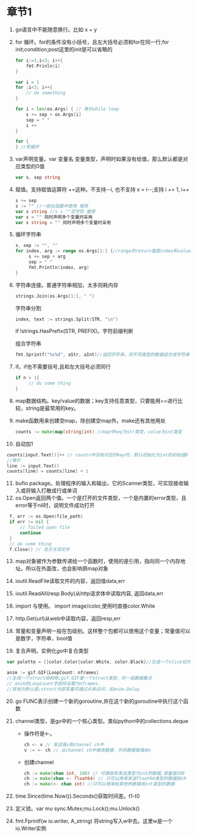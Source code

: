 # 章节1

1. go语言中不能随意换行。比如 x + y
2. for 循环。for的条件没有小括号，且左大括号必须和for在同一行;for init;condition;post这里的init是可以省略的
    ```go
    for i:=1;i<3; i++{
        fmt.Prinln(i)
    }
    
    var i = 1
    for ;i<3; i++{
        // do something
    }
   
    for i < len(os.Args) { // 等价while loop
        s += sep + os.Args[i]
        sep = " "
        i ++
    }
   
    for {
    } //死循环
    ```

3. var声明变量。var 变量名 变量类型，声明时如果没有给值，那么默认都是对应类型的0值
    ```go
    var s, sep string
    ```

4. 赋值。支持赋值运算符 +=这种。不支持--i, 也不支持 x = i--;支持 i += 1, i++
    ```go
    s += sep
    s := "" //一般在函数中使用 推荐
    var s string //s = ""空字符 推荐
    var s = "" 同时声明多个变量时采用
    var s string = "" 同时声明多个变量时采用
    ```

5. 循环字符串
   ```go
   s, sep := "", ""
   for index, arg := range os.Args[1:] {//range的return值是index和value，但index是从0开始，不受后面的影响
        s += sep + arg
        sep = " "
        fmt.Println(index, arg)
   }
   ```

6. 字符串连接。普通字符串相加，太多则耗内存
   ```go
   strings.Join(os.Args[1:], " ")
   ```

   字符串分割
   ```go
   index, text := strings.Split(STR, "\n")
   ```   

   if !strings.HasPrefix(STR, PREFIX)。字符前缀判断

   组合字符串
   ```go
   fmt.Sprintf("%s%d", aStr, aInt)//返回字符串。将不同类型的数据组合成字符串
   ```

7. if。if也不需要括号,且和左大括号必须同行
   ```go
   if n > 1{
        // do some thing
   }
   ```      

8. map数据结构。key/value的数据；key支持任意类型，只要能用==进行比较，string是最常用的key。
9. make函数用来创建空map，除创建空map外，make还有其他用处
   ```go
   counts := make(map[string]int) //map中key为str类型，value为int类型
   ```

10. 自动加1
   ```go
   counts[input.Text()]++ // counts中没有对应的key时，默认初始化为int的初始值0
   //等价
   line := input.Text()
   counts[line] = counts[line] + 1
   ```

11. bufio package。处理程序的输入和输出，它的Scanner类型，可实现接收输入或将输入打散成行或单词
12. os.Open返回两个值。一个是打开的文件类型，一个是内置的error类型，且error等于nil时，说明文件成功打开
   ```go
    f, err := os.Open(file_path)
    if err != nil {
        // failed open file
        continue
    }
    // do some thing
    f.Close() // 显示关闭文件
   ```

13. map对象被作为参数传递给一个函数时，使用的是引用，指向同一个内存地址。所以在外面改，也会影响原map对象
14. ioutil.ReadFile读取文件的内容，返回值data,err
15. ioutil.ReadAll(resp.Body)从http请求体中读取内容, 返回data,err

16. import 与使用。 import image/color,使用时直接color.White
17. http.Get(url)从web中读取内容，返回resp,err
18. 常量和变量声明一般在包级别。这样整个包都可以使用这个变量；常量值可以是数字，字符串，bool值
19. 复合声明。实例化go中复合类型
   ```go
   var palette = []color.Color{color.White, color.Black}//生成一个slice切片
   ```

```go
anim := gif.GIF{LoopCount: nframes} 
//生成一个struct结构体;gif.GIF是一个struct类型，时一组数据集合
// anim的LoopCount字段将设置为nframes，
//其他为默认值;struct内部变量可通过点来访问，如anim.Delay
```

20. go FUNC表示创建一个新的goroutine,并在这个新的goroutine中执行这个函数
21. channel类型，是go中的一个核心类型。类似python中的collections.deque
    * 操作符是<-。
       ```go
      ch <- v // 发送值v到channel ch中
      v := <- ch // 从channel ch中接收数据，并将数据赋值给v
       ```

    * 创建channel
      ```go
      ch := make(chan int, 100) // 可接收和发送类型为int的数据,容量是100
      ch := make(chan <- float64) // 只可以用来发送float64类型的数据到ch
      ch := make(<- chan int) //只可以用来给其他参数接收int类型的数据
      ```

22. time.Since(time.Now()).Seconds()获取时间差。t1-t0
23. 定义锁。var mu sync.Mutex;mu.Lock();mu.Unlock()
24. fmt.Fprintf(w io.writer, A_string) 将string写入w中去。这里w是一个io.Writer实例
